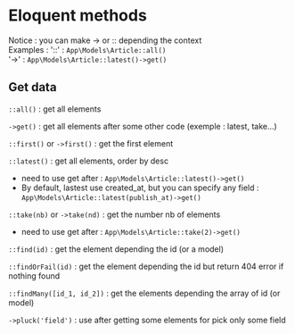 # Eloquent methods

Notice : you can make -> or :: depending the context  
Examples : 
'::' : `App\Models\Article::all()`    
'->' : `App\Models\Article::latest()->get()`


## Get data

`::all()` : get all elements  

`->get()` : get all elements after some other code (exemple : latest, take...) 

`::first()` or `->first()` : get the first element   

`::latest()` : get all elements, order by desc
* need to use get after : `App\Models\Article::latest()->get()`   
* By default, lastest use created_at, but you can specify any field : `App\Models\Article::latest(publish_at)->get()`   

`::take(nb)` or `->take(nd)` : get the number nb of elements    
* need to use get after : `App\Models\Article::take(2)->get()`   

`::find(id)` : get the element depending the id (or a model)

`::findOrFail(id)` : get the element depending the id but return 404 error if nothing found

`::findMany([id_1, id_2])` : get the elements depending the array of id (or model)

`->pluck('field')` : use after getting some elements for pick only some field